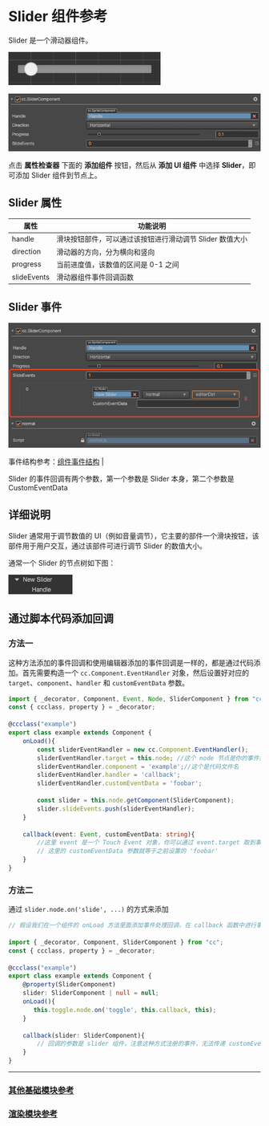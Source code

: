 # Slider 组件参考

Slider 是一个滑动器组件。

![slider-content](slider/slider-content.png)

![slider-inspector](slider/slider-inspector.png)

点击 **属性检查器** 下面的 **添加组件** 按钮，然后从 **添加 UI 组件** 中选择 **Slider**，即可添加 Slider 组件到节点上。

<!-- 滑动器的脚本接口请参考 [Slider API](../../../api/zh/classes/Slider.html)。 -->

## Slider 属性

| 属性           | 功能说明                                                 |
| -------------- | -----------                                            |
| handle         | 滑块按钮部件，可以通过该按钮进行滑动调节 Slider 数值大小       |
| direction      | 滑动器的方向，分为横向和竖向                                |
| progress       | 当前进度值，该数值的区间是 0-1 之间                         |
| slideEvents    | 滑动器组件事件回调函数                                     |

## Slider 事件

![slider-event](slider/slider-event.png)

事件结构参考：[组件事件结构](./button.md#组件事件结构)               |

Slider 的事件回调有两个参数，第一个参数是 Slider 本身，第二个参数是 CustomEventData

## 详细说明

Slider 通常用于调节数值的 UI（例如音量调节），它主要的部件一个滑块按钮，该部件用于用户交互，通过该部件可进行调节 Slider 的数值大小。

通常一个 Slider 的节点树如下图：

![slider-hierarchy](slider/slider-hierarchy.png)

## 通过脚本代码添加回调

### 方法一

这种方法添加的事件回调和使用编辑器添加的事件回调是一样的，都是通过代码添加。首先需要构造一个 `cc.Component.EventHandler` 对象，然后设置好对应的 `target`、`component`、`handler` 和 `customEventData` 参数。

```ts
import { _decorator, Component, Event, Node, SliderComponent } from "cc";
const { ccclass, property } = _decorator;

@ccclass("example")
export class example extends Component {
    onLoad(){
        const sliderEventHandler = new cc.Component.EventHandler();
        sliderEventHandler.target = this.node; //这个 node 节点是你的事件处理代码组件所属的节点
        sliderEventHandler.component = 'example';//这个是代码文件名
        sliderEventHandler.handler = 'callback';
        sliderEventHandler.customEventData = 'foobar';

        const slider = this.node.getComponent(SliderComponent);
        slider.slideEvents.push(sliderEventHandler);
    }

    callback(event: Event, customEventData: string){
        //这里 event 是一个 Touch Event 对象，你可以通过 event.target 取到事件的发送节点
        // 这里的 customEventData 参数就等于之前设置的 'foobar'
    }
}
```

### 方法二

通过 `slider.node.on('slide', ...)` 的方式来添加

```ts
// 假设我们在一个组件的 onLoad 方法里面添加事件处理回调，在 callback 函数中进行事件处理:

import { _decorator, Component, SliderComponent } from "cc";
const { ccclass, property } = _decorator;

@ccclass("example")
export class example extends Component {
    @property(SliderComponent)
    slider: SliderComponent | null = null;
    onLoad(){
       this.toggle.node.on('toggle', this.callback, this);
    }

    callback(slider: SliderComponent){
        // 回调的参数是 slider 组件，注意这种方式注册的事件，无法传递 customEventData
    }
}
```

---

### [**其他基础模块参考**](base-component.md)

### [**渲染模块参考**](render-component.md)
